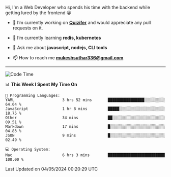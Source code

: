 Hi, I'm a Web Developer who spends his time with the backend while getting lured by the frontend 😜

- 🔭 I’m currently working on **[Quizifer](https://github.com/SutharMukesh/Quizifer/)** and would appreciate any pull requests on it.

- 🌱 I’m currently learning **redis, kubernetes**

- 💬 Ask me about **javascript, nodejs, CLI tools**

- 📫 How to reach me **mukeshsuthar336@gmail.com**

---
<!--START_SECTION:waka-->
![Code Time](http://img.shields.io/badge/Code%20Time-2%2C941%20hrs%2023%20mins-blue)

📊 **This Week I Spent My Time On** 

```text
💬 Programming Languages: 
YAML                     3 hrs 52 mins       ████████████████░░░░░░░░░   64.04 % 
JavaScript               1 hr 8 mins         █████░░░░░░░░░░░░░░░░░░░░   18.75 % 
Other                    34 mins             ██░░░░░░░░░░░░░░░░░░░░░░░   09.51 % 
Markdown                 17 mins             █░░░░░░░░░░░░░░░░░░░░░░░░   04.83 % 
JSON                     9 mins              █░░░░░░░░░░░░░░░░░░░░░░░░   02.49 % 

💻 Operating System: 
Mac                      6 hrs 3 mins        █████████████████████████   100.00 % 
```


 Last Updated on 04/05/2024 00:20:29 UTC
<!--END_SECTION:waka-->
